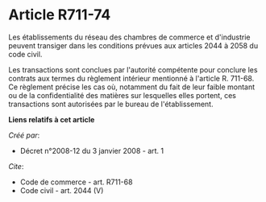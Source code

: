 # Article R711-74

Les établissements du réseau des chambres de commerce et d'industrie peuvent transiger dans les conditions prévues aux
articles 2044 à 2058 du code civil. 

Les transactions sont conclues par l'autorité compétente pour conclure les contrats aux termes du règlement intérieur
mentionné à l'article R. 711-68. Ce règlement précise les cas où, notamment du fait de leur faible montant ou de la
confidentialité des matières sur lesquelles elles portent, ces transactions sont autorisées par le bureau de l'établissement.

**Liens relatifs à cet article**

_Créé par_:

  - Décret n°2008-12 du 3 janvier 2008 - art. 1

_Cite_:

  - Code de commerce - art. R711-68
  - Code civil - art. 2044 (V)
